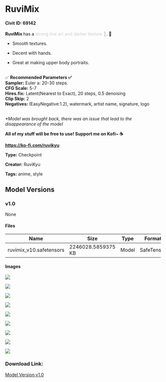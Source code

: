 # RuviMix

#### Civit ID: 69142

<p><strong>RuviMix </strong>has a <span style="color:rgb(204, 204, 204)">strong line art and darker texture 🍪</span>. 🎨<a target="_blank" rel="ugc" href="https://www.patreon.com/MeinaMix%EF%BF%BC%EF%BF%BCMeinaMix"><br /></a></p><ul><li><p>Smooth textures.</p></li><li><p>Decent with hands.</p></li><li><p>Great at making upper body portraits.</p></li></ul><p><br />✅ <strong>Recommended Parameters ✅</strong><br /><strong>Sampler:</strong> Euler a: 20-30 steps.<br /><strong>CFG Scale:</strong> 5-7<br /><strong>Hires.fix:</strong> Latent(Nearest to Exact), 20 steps, 0.5 denoising<br /><strong>Clip Skip:</strong> 2<br /><strong>Negatives: </strong>(EasyNegative:1.2), watermark, artist name, signature, logo</p><p><br /><em>*Model was brought back, there was an issue that lead to the disappearance of the model</em></p><p></p><p><strong>All of my stuff will be free to use! Support me on Kofi~ ☕</strong></p><p><a target="_blank" rel="ugc" href="https://ko-fi.com/ruvikyu"><strong>https://ko-fi.com/ruvikyu</strong></a></p>

**Type:** Checkpoint

**Creator:** RuviKyu

**Tags:** anime, style

## Model Versions

### v1.0

None

#### Files

| Name | Size | Type | Format | Download Url | AutoV1 | AutoV2 | SHA256 | CRC32 | BLAKE3 |
| --- | --- | --- | --- | --- | --- | --- | --- | --- | --- |
| ruvimix_v10.safetensors | 2246028.5859375 KB | Model | SafeTensor | https://civitai.com/api/download/models/73817 | 4455313A | 3AD791286B | 3AD791286BB9303EC5EA972B753A7E7DFDD229E6A2ACE3D28D1AA11FEFB2A2AA | 8E2DBC19 | 53EE7C88D0416671CB5B0089674EA6F6571B6DDF2C2FC9D5E31F15B4A312BE76 |

#### Images

<p><img src="https://image.civitai.com/xG1nkqKTMzGDvpLrqFT7WA/59cb086f-f2b6-470f-9cf4-1e12c0b558e9/width=450/824993.jpeg" /></p>

<p><img src="https://image.civitai.com/xG1nkqKTMzGDvpLrqFT7WA/3807a9f9-d6c1-4523-8f7d-a517d2cd19e2/width=450/824992.jpeg" /></p>

<p><img src="https://image.civitai.com/xG1nkqKTMzGDvpLrqFT7WA/46749d6a-0322-4f4b-86b6-14f52c9eebc0/width=450/824987.jpeg" /></p>

<p><img src="https://image.civitai.com/xG1nkqKTMzGDvpLrqFT7WA/14aa03eb-aa2a-4a3f-81bc-407c41d946e5/width=450/824991.jpeg" /></p>

<p><img src="https://image.civitai.com/xG1nkqKTMzGDvpLrqFT7WA/ba9d814f-b0b5-44e8-8574-ea605a368874/width=450/824989.jpeg" /></p>

<p><img src="https://image.civitai.com/xG1nkqKTMzGDvpLrqFT7WA/27357f6d-9fa7-49d3-8f25-be26b53c8258/width=450/824986.jpeg" /></p>

<p><img src="https://image.civitai.com/xG1nkqKTMzGDvpLrqFT7WA/3a7f3737-d96c-4ddd-85e0-188a32e31ffc/width=450/824988.jpeg" /></p>

<p><img src="https://image.civitai.com/xG1nkqKTMzGDvpLrqFT7WA/91c0562b-e86a-4e1b-a7a5-cd2e45192d75/width=450/824990.jpeg" /></p>

<p><img src="https://image.civitai.com/xG1nkqKTMzGDvpLrqFT7WA/1456adee-f6ad-457f-a7ab-f81e75bca6e3/width=450/824994.jpeg" /></p>

### Download Link:

[Model Version v1.0](https://civitai.com/api/download/models/73817)

